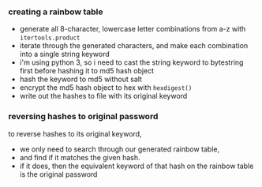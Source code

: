 ### creating a rainbow table
- generate all 8-character, lowercase letter combinations from a-z with `itertools.product`
- iterate through the generated characters, and make each combination into a single string keyword
- i'm using python 3, so i need to cast the string keyword to bytestring first before hashing it to md5 hash object
- hash the keyword to md5 without salt
- encrypt the md5 hash object to hex with `hexdigest()`
- write out the hashes to file with its original keyword

### reversing hashes to original password
to reverse hashes to its original keyword, 
- we only need to search through our generated rainbow table, 
- and find if it matches the given hash.
- if it does, then the equivalent keyword of that hash on the rainbow table is the original password
